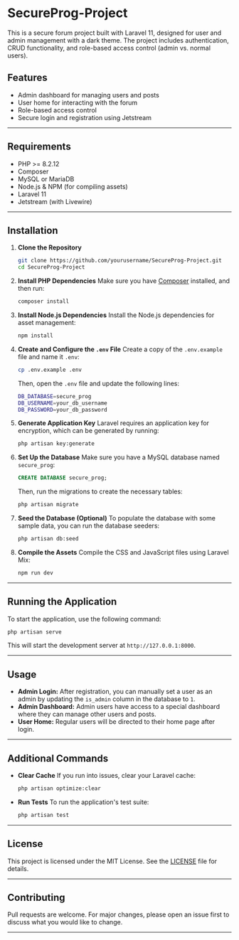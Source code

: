 # SecureProg-Project

This is a secure forum project built with Laravel 11, designed for user and admin management with a dark theme. The project includes authentication, CRUD functionality, and role-based access control (admin vs. normal users).

## Features
- Admin dashboard for managing users and posts
- User home for interacting with the forum
- Role-based access control
- Secure login and registration using Jetstream

---

## Requirements

- PHP >= 8.2.12
- Composer
- MySQL or MariaDB
- Node.js & NPM (for compiling assets)
- Laravel 11
- Jetstream (with Livewire)

---

## Installation

1. **Clone the Repository**
   ```bash
   git clone https://github.com/yourusername/SecureProg-Project.git
   cd SecureProg-Project
   ```

2. **Install PHP Dependencies**
   Make sure you have [Composer](https://getcomposer.org/) installed, and then run:
   ```bash
   composer install
   ```

3. **Install Node.js Dependencies**
   Install the Node.js dependencies for asset management:
   ```bash
   npm install
   ```

4. **Create and Configure the `.env` File**
   Create a copy of the `.env.example` file and name it `.env`:
   ```bash
   cp .env.example .env
   ```

   Then, open the `.env` file and update the following lines:

   ```bash
   DB_DATABASE=secure_prog
   DB_USERNAME=your_db_username
   DB_PASSWORD=your_db_password
   ```

5. **Generate Application Key**
   Laravel requires an application key for encryption, which can be generated by running:
   ```bash
   php artisan key:generate
   ```

6. **Set Up the Database**
   Make sure you have a MySQL database named `secure_prog`:

   ```sql
   CREATE DATABASE secure_prog;
   ```

   Then, run the migrations to create the necessary tables:
   ```bash
   php artisan migrate
   ```

7. **Seed the Database (Optional)**
   To populate the database with some sample data, you can run the database seeders:
   ```bash
   php artisan db:seed
   ```

8. **Compile the Assets**
   Compile the CSS and JavaScript files using Laravel Mix:
   ```bash
   npm run dev
   ```

---

## Running the Application

To start the application, use the following command:

```bash
php artisan serve
```

This will start the development server at `http://127.0.0.1:8000`.

---

## Usage

- **Admin Login:** After registration, you can manually set a user as an admin by updating the `is_admin` column in the database to `1`.
- **Admin Dashboard:** Admin users have access to a special dashboard where they can manage other users and posts.
- **User Home:** Regular users will be directed to their home page after login.

---

## Additional Commands

- **Clear Cache**
   If you run into issues, clear your Laravel cache:
   ```bash
   php artisan optimize:clear
   ```

- **Run Tests**
   To run the application's test suite:
   ```bash
   php artisan test
   ```

---

## License

This project is licensed under the MIT License. See the [LICENSE](LICENSE) file for details.

---

## Contributing

Pull requests are welcome. For major changes, please open an issue first to discuss what you would like to change.

---
